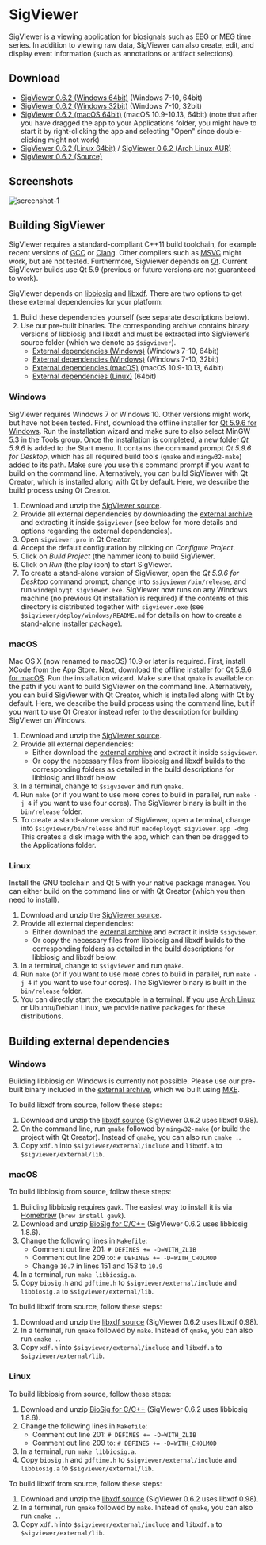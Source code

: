 SigViewer
=========

SigViewer is a viewing application for biosignals such as EEG or MEG time series. In addition to viewing raw data, SigViewer can also create, edit, and display event information (such as annotations or artifact selections).

Download
--------
- [SigViewer 0.6.2 (Windows 64bit)](https://github.com/cbrnr/sigviewer/releases/download/v0.6.2/sigviewer-0.6.2-win64.exe) (Windows 7-10, 64bit)
- [SigViewer 0.6.2 (Windows 32bit)](https://github.com/cbrnr/sigviewer/releases/download/v0.6.2/sigviewer-0.6.2-win32.exe) (Windows 7-10, 32bit)
- [SigViewer 0.6.2 (macOS 64bit)](https://github.com/cbrnr/sigviewer/releases/download/v0.6.2/sigviewer-0.6.2-macos.dmg) (macOS 10.9-10.13, 64bit) (note that after you have dragged the app to your Applications folder, you might have to start it by right-clicking the app and selecting "Open" since double-clicking might not work)
- [SigViewer 0.6.2 (Linux 64bit)](https://github.com/cbrnr/sigviewer/releases/download/v0.6.2/sigviewer-0.6.2-linux.zip) / [SigViewer 0.6.2 (Arch Linux AUR)](https://aur.archlinux.org/packages/sigviewer/)
- [SigViewer 0.6.2 (Source)](https://github.com/cbrnr/sigviewer/archive/v0.6.2.zip)

Screenshots
-----------
![screenshot-1](https://github.com/cbrnr/sigviewer/raw/master/screenshot-1.png)

Building SigViewer
------------------
SigViewer requires a standard-compliant C++11 build toolchain, for example recent versions of [GCC](https://gcc.gnu.org/) or [Clang](https://clang.llvm.org/). Other compilers such as [MSVC](https://en.wikipedia.org/wiki/Visual_C%2B%2B) might work, but are not tested. Furthermore, SigViewer depends on [Qt](https://www.qt.io/). Current SigViewer builds use Qt 5.9 (previous or future versions are not guaranteed to work).

SigViewer depends on [libbiosig](http://biosig.sourceforge.net/) and [libxdf](https://github.com/Yida-Lin/libxdf). There are two options to get these external dependencies for your platform:

1. Build these dependencies yourself (see separate descriptions below).
2. Use our pre-built binaries. The corresponding archive contains binary versions of libbiosig and libxdf and must be extracted into SigViewer’s source folder (which we denote as `$sigviewer`).
    - [External dependencies (Windows)](https://github.com/cbrnr/sigviewer/releases/download/v0.6.2/external-0.6.2-win64.zip) (Windows 7-10, 64bit)
    - [External dependencies (Windows)](https://github.com/cbrnr/sigviewer/releases/download/v0.6.2/external-0.6.2-win32.zip) (Windows 7-10, 32bit)
    - [External dependencies (macOS)](https://github.com/cbrnr/sigviewer/releases/download/v0.6.2/external-0.6.2-macos.zip) (macOS 10.9-10.13, 64bit)
    - [External dependencies (Linux)](https://github.com/cbrnr/sigviewer/releases/download/v0.6.2/external-0.6.2-linux.zip) (64bit)

### Windows
SigViewer requires Windows 7 or Windows 10. Other versions might work, but have not been tested. First, download the offline installer for [Qt 5.9.6 for Windows](http://download.qt.io/official_releases/qt/5.9/5.9.6/qt-opensource-windows-x86-5.9.6.exe). Run the installation wizard and make sure to also select MinGW 5.3 in the Tools group. Once the installation is completed, a new folder _Qt 5.9.6_ is added to the Start menu. It contains the command prompt _Qt 5.9.6 for Desktop_, which has all required build tools (`qmake` and `mingw32-make`) added to its path. Make sure you use this command prompt if you want to build on the command line. Alternatively, you can build SigViewer with Qt Creator, which is installed along with Qt by default. Here, we describe the build process using Qt Creator.

1. Download and unzip the [SigViewer source](https://github.com/cbrnr/sigviewer/archive/v0.6.2.zip).
1. Provide all external dependencies by downloading the [external archive](https://github.com/cbrnr/sigviewer/releases/download/v0.6.2/external-0.6.2-win32.zip) and extracting it inside `$sigviewer` (see below for more details and options regarding the external dependencies).
1. Open `sigviewer.pro` in Qt Creator.
1. Accept the default configuration by clicking on _Configure Project_.
1. Click on _Build Project_ (the hammer icon) to build SigViewer.
1. Click on _Run_ (the play icon) to start SigViewer.
1. To create a stand-alone version of SigViewer, open the _Qt 5.9.6 for Desktop_ command prompt, change into `$sigviewer/bin/release`, and run `windeployqt sigviewer.exe`. SigViewer now runs on any Windows machine (no previous Qt installation is required) if the contents of this directory is distributed together with `sigviewer.exe` (see `$sigviewer/deploy/windows/README.md` for details on how to create a stand-alone installer package).


### macOS
Mac OS X (now renamed to macOS) 10.9 or later is required. First, install XCode from the App Store. Next, download the offline installer for [Qt 5.9.6 for macOS](http://download.qt.io/official_releases/qt/5.9/5.9.6/qt-opensource-mac-x64-5.9.6.dmg). Run the installation wizard. Make sure that `qmake` is available on the path if you want to build SigViewer on the command line. Alternatively, you can build SigViewer with Qt Creator, which is installed along with Qt by default. Here, we describe the build process using the command line, but if you want to use Qt Creator instead refer to the description for building SigViewer on Windows.

1. Download and unzip the [SigViewer source](https://github.com/cbrnr/sigviewer/archive/v0.6.2.zip).
1. Provide all external dependencies:
    - Either download the [external archive](https://github.com/cbrnr/sigviewer/releases/download/v0.6.2/external-0.6.2-macos.zip) and extract it inside `$sigviewer`.
    - Or copy the necessary files from libbiosig and libxdf builds to the corresponding folders as detailed in the build descriptions for libbiosig and libxdf below.
1. In a terminal, change to `$sigviewer` and run `qmake`.
1. Run `make` (or if you want to use more cores to build in parallel, run `make -j 4` if you want to use four cores). The SigViewer binary is built in the `bin/release` folder.
1. To create a stand-alone version of SigViewer, open a terminal, change into `$sigviewer/bin/release` and run `macdeployqt sigviewer.app -dmg`. This creates a disk image with the app, which can then be dragged to the Applications folder.

### Linux
Install the GNU toolchain and Qt 5 with your native package manager. You can either build on the command line or with Qt Creator (which you then need to install).

1. Download and unzip the [SigViewer source](https://github.com/cbrnr/sigviewer/archive/v0.6.2.zip).
1. Provide all external dependencies:
    - Either download the [external archive](https://github.com/cbrnr/sigviewer/releases/download/v0.6.2/external-0.6.2-linux.zip) and extract it inside `$sigviewer`.
    - Or copy the necessary files from libbiosig and libxdf builds to the corresponding folders as detailed in the build descriptions for libbiosig and libxdf below.
1. In a terminal, change to `$sigviewer` and run `qmake`.
1. Run `make` (or if you want to use more cores to build in parallel, run `make -j 4` if you want to use four cores). The SigViewer binary is built in the `bin/release` folder.
1. You can directly start the executable in a terminal. If you use [Arch Linux](https://aur.archlinux.org/packages/sigviewer/) or Ubuntu/Debian Linux, we provide native packages for these distributions.

Building external dependencies
------------------------------
### Windows
Building libbiosig on Windows is currently not possible. Please use our pre-built binary included in the [external archive](https://github.com/cbrnr/sigviewer/releases/download/v0.6.2/external-0.6.2-windows.zip), which we built using [MXE](http://mxe.cc/).

To build libxdf from source, follow these steps:

1. Download and unzip the [libxdf source](https://github.com/Yida-Lin/libxdf/archive/v0.98.zip) (SigViewer 0.6.2 uses libxdf 0.98).
1. On the command line, run `qmake` followed by `mingw32-make` (or build the project with Qt Creator). Instead of `qmake`, you can also run `cmake .`.
2. Copy `xdf.h` into `$sigviewer/external/include` and `libxdf.a` to `$sigviewer/external/lib`.

### macOS
To build libbiosig from source, follow these steps:

1. Building libbiosig requires `gawk`. The easiest way to install it is via [Homebrew](http://brew.sh/) (`brew install gawk`).
1. Download and unzip [BioSig for C/C++](https://sourceforge.net/projects/biosig/files/BioSig%20for%20C_C%2B%2B/src/biosig4c%2B%2B-1.8.6.src.tar.gz) (SigViewer 0.6.2 uses libbiosig 1.8.6).
1. Change the following lines in `Makefile`:
    - Comment out line 201: `# DEFINES += -D=WITH_ZLIB`
    - Comment out line 209 to: `# DEFINES += -D=WITH_CHOLMOD`
    - Change `10.7` in lines 151 and 153 to `10.9`
1. In a terminal, run `make libbiosig.a`.
1. Copy `biosig.h` and `gdftime.h` to `$sigviewer/external/include` and `libbiosig.a` to `$sigviewer/external/lib`.

To build libxdf from source, follow these steps:

1. Download and unzip the [libxdf source](https://github.com/Yida-Lin/libxdf/archive/v0.98.zip) (SigViewer 0.6.2 uses libxdf 0.98).
1. In a terminal, run `qmake` followed by `make`. Instead of `qmake`, you can also run `cmake .`.
1. Copy `xdf.h` into `$sigviewer/external/include` and `libxdf.a` to `$sigviewer/external/lib`.

### Linux
To build libbiosig from source, follow these steps:

1. Download and unzip [BioSig for C/C++](https://sourceforge.net/projects/biosig/files/BioSig%20for%20C_C%2B%2B/src/biosig4c%2B%2B-1.8.6.src.tar.gz) (SigViewer 0.6.2 uses libbiosig 1.8.6).
1. Change the following lines in `Makefile`:
    - Comment out line 201: `# DEFINES += -D=WITH_ZLIB`
    - Comment out line 209 to: `# DEFINES += -D=WITH_CHOLMOD`
1. In a terminal, run `make libbiosig.a`.
1. Copy `biosig.h` and `gdftime.h` to `$sigviewer/external/include` and `libbiosig.a` to `$sigviewer/external/lib`.

To build libxdf from source, follow these steps:

1. Download and unzip the [libxdf source](https://github.com/Yida-Lin/libxdf/archive/v0.98.zip) (SigViewer 0.6.2 uses libxdf 0.98).
1. In a terminal, run `qmake` followed by `make`. Instead of `qmake`, you can also run `cmake .`.
1. Copy `xdf.h` into `$sigviewer/external/include` and `libxdf.a` to `$sigviewer/external/lib`.

